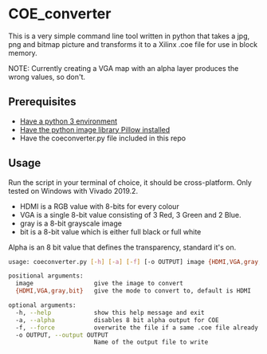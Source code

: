 # COE_converter

This is a very simple command line tool written in python that takes a jpg, png and bitmap picture and transforms it to a Xilinx .coe file for use in block memory.

NOTE: Currently creating a VGA map with an alpha layer produces the wrong values, so don't.

## Prerequisites


- [Have a python 3 environment](https://www.python.org/downloads/)
- [Have the python image library Pillow installed](https://python-pillow.org/)
- Have the coeconverter.py file included in this repo

## Usage

Run the script in your terminal of choice, it should be cross-platform. Only tested on Windows with Vivado 2019.2.

- HDMI is a RGB value with 8-bits for every colour
- VGA is a single 8-bit value consisting of 3 Red, 3 Green and 2 Blue.
- gray is a 8-bit grayscale image
- bit is a 8-bit value which is either full black or full white

Alpha is an 8 bit value that defines the transparency, standard it's on.

```bash
usage: coeconverter.py [-h] [-a] [-f] [-o OUTPUT] image {HDMI,VGA,gray,bit}

positional arguments:
  image                 give the image to convert
  {HDMI,VGA,gray,bit}   give the mode to convert to, default is HDMI

optional arguments:
  -h, --help            show this help message and exit
  -a, --alpha           disables 8 bit alpha output for COE
  -f, --force           overwrite the file if a same .coe file already exists
  -o OUTPUT, --output OUTPUT
                        Name of the output file to write
```
